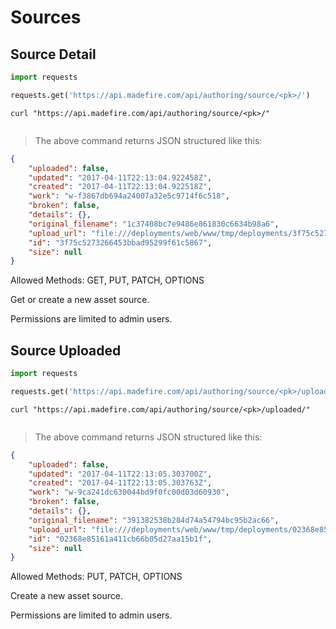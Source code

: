 # Sources

## Source Detail

```python
import requests

requests.get('https://api.madefire.com/api/authoring/source/<pk>/')
```

```shell
curl "https://api.madefire.com/api/authoring/source/<pk>/"
```

```javascript
```

> The above command returns JSON structured like this:

```json
{
    "uploaded": false,
    "updated": "2017-04-11T22:13:04.922458Z",
    "created": "2017-04-11T22:13:04.922518Z",
    "work": "w-f3867db694a24007a32e5c9714f6c518",
    "broken": false,
    "details": {},
    "original_filename": "1c37408bc7e9486e861830c6634b98a6",
    "upload_url": "file:///deployments/web/www/tmp/deployments/3f75c5273266453bbad95299f61c5867",
    "id": "3f75c5273266453bbad95299f61c5867",
    "size": null
}
```

Allowed Methods: GET, PUT, PATCH, OPTIONS

Get or create a new asset source.

Permissions are limited to admin users.
## Source Uploaded

```python
import requests

requests.get('https://api.madefire.com/api/authoring/source/<pk>/uploaded/')
```

```shell
curl "https://api.madefire.com/api/authoring/source/<pk>/uploaded/"
```

```javascript
```

> The above command returns JSON structured like this:

```json
{
    "uploaded": false,
    "updated": "2017-04-11T22:13:05.303700Z",
    "created": "2017-04-11T22:13:05.303763Z",
    "work": "w-9ca241dc630044bd9f0fc00d03d60930",
    "broken": false,
    "details": {},
    "original_filename": "391382538b284d74a54794bc95b2ac66",
    "upload_url": "file:///deployments/web/www/tmp/deployments/02368e85161a411cb66b05d27aa15b1f",
    "id": "02368e85161a411cb66b05d27aa15b1f",
    "size": null
}
```

Allowed Methods: PUT, PATCH, OPTIONS

Create a new asset source.

Permissions are limited to admin users.
